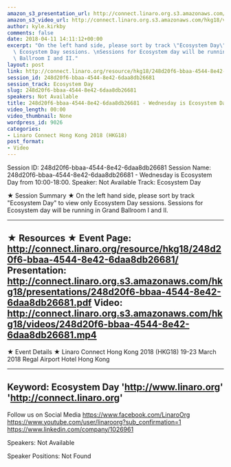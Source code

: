 ```yaml
---
amazon_s3_presentation_url: http://connect.linaro.org.s3.amazonaws.com/hkg18/presentations/248d20f6-bbaa-4544-8e42-6daa8db26681.pdf
amazon_s3_video_url: http://connect.linaro.org.s3.amazonaws.com/hkg18/videos/248d20f6-bbaa-4544-8e42-6daa8db26681.mp4
author: kyle.kirkby
comments: false
date: 2018-04-11 14:11:12+00:00
excerpt: "On the left hand side, please sort by track \"Ecosystem Day\" to view only\
  \ Ecosystem Day sessions. \nSessions for Ecosystem day will be running in Grand\
  \ Ballroom I and II."
layout: post
link: http://connect.linaro.org/resource/hkg18/248d20f6-bbaa-4544-8e42-6daa8db26681/
session_id: 248d20f6-bbaa-4544-8e42-6daa8db26681
session_track: Ecosystem Day
slug: 248d20f6-bbaa-4544-8e42-6daa8db26681
speakers: Not Available
title: 248d20f6-bbaa-4544-8e42-6daa8db26681 - Wednesday is Ecosystem Day from 10:00-18:00.
video_length: 00:00
video_thumbnail: None
wordpress_id: 9026
categories:
- Linaro Connect Hong Kong 2018 (HKG18)
post_format:
- Video
---
```


Session ID: 248d20f6-bbaa-4544-8e42-6daa8db26681
Session Name: 248d20f6-bbaa-4544-8e42-6daa8db26681 - Wednesday is Ecosystem Day from 10:00-18:00.
Speaker: Not Available
Track: Ecosystem Day


★ Session Summary ★
On the left hand side, please sort by track "Ecosystem Day" to view only Ecosystem Day sessions. 
Sessions for Ecosystem day will be running in Grand Ballroom I and II. 

---------------------------------------------------
★ Resources ★
Event Page: http://connect.linaro.org/resource/hkg18/248d20f6-bbaa-4544-8e42-6daa8db26681/
Presentation: http://connect.linaro.org.s3.amazonaws.com/hkg18/presentations/248d20f6-bbaa-4544-8e42-6daa8db26681.pdf
Video: http://connect.linaro.org.s3.amazonaws.com/hkg18/videos/248d20f6-bbaa-4544-8e42-6daa8db26681.mp4
 ---------------------------------------------------
★ Event Details ★
Linaro Connect Hong Kong 2018 (HKG18)
19-23 March 2018 
Regal Airport Hotel Hong Kong

---------------------------------------------------
Keyword: Ecosystem Day
'http://www.linaro.org'
'http://connect.linaro.org'
---------------------------------------------------
Follow us on Social Media
https://www.facebook.com/LinaroOrg
https://www.youtube.com/user/linaroorg?sub_confirmation=1
https://www.linkedin.com/company/1026961

Speakers: Not Available

Speaker Positions: Not Found


